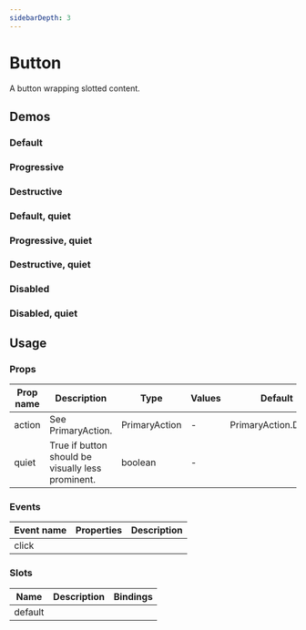 ```yaml
---
sidebarDepth: 3
---
```


# Button

A button wrapping slotted content.

<a href="https://github.com/annetee/wvui-next/edit/main/docs/src/components/button/Button.md" class="docgen-edit-link"></a>

<script setup>
import WvuiButton from '../../src/components/button/Button.vue';
</script>

## Demos

### Default

<Wrapper>
<template v-slot:demo>
<WvuiButton>Click me</WvuiButton>
</template>

<template v-slot:code>

```vue
<WvuiButton>Click me</WvuiButton>
```

</template>
</Wrapper>

### Progressive

<Wrapper>
<template v-slot:demo>
<WvuiButton action="progressive">Click me</WvuiButton>
</template>

<template v-slot:code>

```vue
<WvuiButton action="progressive">Click me</WvuiButton>
```

</template>
</Wrapper>

### Destructive

<Wrapper>
<template v-slot:demo>
<WvuiButton action="destructive">Click me</WvuiButton>
</template>

<template v-slot:code>

```vue
<WvuiButton action="destructive">Click me</WvuiButton>
```

</template>
</Wrapper>

### Default, quiet

<Wrapper>
<template v-slot:demo>
<WvuiButton :quiet="true">Click me</WvuiButton>
</template>

<template v-slot:code>

```vue
<WvuiButton :quiet="true">Click me</WvuiButton>
```

</template>
</Wrapper>

### Progressive, quiet

<Wrapper>
<template v-slot:demo>
<WvuiButton action="progressive" :quiet="true">Click me</WvuiButton>
</template>

<template v-slot:code>

```vue
<WvuiButton action="progressive" :quiet="true">Click me</WvuiButton>
```

</template>
</Wrapper>

### Destructive, quiet

<Wrapper>
<template v-slot:demo>
<WvuiButton action="destructive" :quiet="true">Click me</WvuiButton>
</template>

<template v-slot:code>

```vue
<WvuiButton action="destructive" :quiet="true">Click me</WvuiButton>
```

</template>
</Wrapper>

### Disabled

<Wrapper>
<template v-slot:demo>
<WvuiButton disabled>Click me</WvuiButton>
</template>

<template v-slot:code>

```vue
<WvuiButton disabled>Click me</WvuiButton>
```

</template>
</Wrapper>

### Disabled, quiet

<Wrapper>
<template v-slot:demo>
<WvuiButton :quiet="true" disabled>Click me</WvuiButton>
</template>

<template v-slot:code>

```vue
<WvuiButton :quiet="true" disabled>Click me</WvuiButton>
```

</template>
</Wrapper>

## Usage

### Props

| Prop name | Description                                       | Type          | Values | Default               |
| --------- | ------------------------------------------------- | ------------- | ------ | --------------------- |
| action    | See PrimaryAction.                                | PrimaryAction | -      | PrimaryAction.Default |
| quiet     | True if button should be visually less prominent. | boolean       | -      |                       |

### Events

| Event name | Properties | Description |
| ---------- | ---------- | ----------- |
| click      |            |

### Slots

| Name    | Description | Bindings |
| ------- | ----------- | -------- |
| default |             |          |

